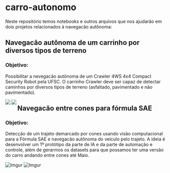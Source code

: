 # carro-autonomo
Neste repositório temos notebooks e outros arquivos que nos ajudarão em dois projetos relacionados à navegacão autônoma: 

## Navegacão autônoma de um carrinho por diversos tipos de terreno
### Objetivo: 
Possibilitar a nevegacão autônoma de um Crawler 4WS 4x4 Compact Security Robot pela UFSC. O carrinho Crawler deve ser capaz de detectar caminhos por diversos tipos de terreno (asfaltado, pavimentado e não pavimentado).

<a href="url"><img src="https://i.imgur.com/hUEA2Fw.jpg" align="left"></a>

<a href="url"><img src="https://i.imgur.com/7g91DP4.jpg" align="left"></a>

                                                                                        
## Navegacão entre cones para fórmula SAE
### Objetivo: 
Detecção de um trajeto demarcado por cones usando visão computacional para a Fórmula SAE e navegacão autônoma do veículo pelo trajeto. A ideia é desenvolver um 1º protótipo da parte de IA e da parte de automação e controle, além de gerarmos os datasets para que possamos ter uma versão do carro andando entre cones até Maio.

![Imgur](https://i.imgur.com/s7KjlU3.jpg)
![Imgur](https://i.imgur.com/KUR9tc8.jpg)
